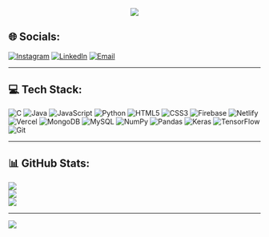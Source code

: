 <p align="center">
  <img src="https://readme-typing-svg.herokuapp.com?font=Fira+Code&size=22&pause=1000&color=BF6DF2&center=true&vCenter=true&width=500&lines= Hi, I'm Keerthana !" />
</p>

## 🌐 Socials:
[![Instagram](https://img.shields.io/badge/Instagram-%23D36AC2.svg?style=for-the-badge&logo=instagram&logoColor=white)](https://instagram.com/kee_z_) 
[![LinkedIn](https://img.shields.io/badge/LinkedIn-%238D6AD3.svg?style=for-the-badge&logo=linkedin&logoColor=white)](https://www.linkedin.com/in/keerthana4444/) 
[![Email](https://img.shields.io/badge/Email-%23BA55D3.svg?style=for-the-badge&logo=gmail&logoColor=white)](mailto:arkeerthana2004@gmail.com) 

---

## 💻 Tech Stack:
![C](https://img.shields.io/badge/C-%236B3FA0.svg?style=for-the-badge&logo=c&logoColor=white) 
![Java](https://img.shields.io/badge/Java-%238D6AD3.svg?style=for-the-badge&logo=openjdk&logoColor=white) 
![JavaScript](https://img.shields.io/badge/JavaScript-%23E6CCFF.svg?style=for-the-badge&logo=javascript&logoColor=black) 
![Python](https://img.shields.io/badge/Python-%239B59B6.svg?style=for-the-badge&logo=python&logoColor=white) 
![HTML5](https://img.shields.io/badge/HTML5-%23D36AC2.svg?style=for-the-badge&logo=html5&logoColor=white) 
![CSS3](https://img.shields.io/badge/CSS3-%23A29BFE.svg?style=for-the-badge&logo=css3&logoColor=white) 
![Firebase](https://img.shields.io/badge/Firebase-%23BF6DF2.svg?style=for-the-badge&logo=firebase&logoColor=white) 
![Netlify](https://img.shields.io/badge/Netlify-%239C89FF.svg?style=for-the-badge&logo=netlify&logoColor=white) 
![Vercel](https://img.shields.io/badge/Vercel-%236B3FA0.svg?style=for-the-badge&logo=vercel&logoColor=white) 
![MongoDB](https://img.shields.io/badge/MongoDB-%238D6AD3.svg?style=for-the-badge&logo=mongodb&logoColor=white) 
![MySQL](https://img.shields.io/badge/MySQL-%239B59B6.svg?style=for-the-badge&logo=mysql&logoColor=white) 
![NumPy](https://img.shields.io/badge/NumPy-%236B3FA0.svg?style=for-the-badge&logo=numpy&logoColor=white) 
![Pandas](https://img.shields.io/badge/Pandas-%238E44AD.svg?style=for-the-badge&logo=pandas&logoColor=white) 
![Keras](https://img.shields.io/badge/Keras-%23C084FC.svg?style=for-the-badge&logo=keras&logoColor=white) 
![TensorFlow](https://img.shields.io/badge/TensorFlow-%23D6A2E8.svg?style=for-the-badge&logo=tensorflow&logoColor=white) 
![Git](https://img.shields.io/badge/Git-%238E44AD.svg?style=for-the-badge&logo=git&logoColor=white)

---

## 📊 GitHub Stats:
![](https://github-readme-stats.vercel.app/api?username=keerthana777z&theme=tokyonight&hide_border=false&include_all_commits=false&count_private=true)<br/>
![](https://streak-stats.demolab.com?user=keerthana777z&theme=tokyonight&hide_border=false)<br/>
![](https://github-readme-stats.vercel.app/api/top-langs/?username=keerthana777z&theme=tokyonight&hide_border=false&layout=compact)

---

[![](https://visitcount.itsvg.in/api?id=keerthana777z&icon=5&color=6B3FA0)](https://visitcount.itsvg.in)

<!-- Made with 💜 by Keerthana -->
